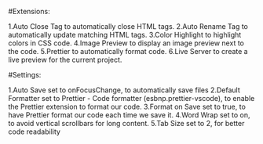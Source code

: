 #Extensions:

1.Auto Close Tag to automatically close HTML tags.
2.Auto Rename Tag to automatically update matching HTML tags.
3.Color Highlight to highlight colors in CSS code.
4.Image Preview to display an image preview next to the code.
5.Prettier to automatically format code.
6.Live Server to create a live preview for the current project.

#Settings:

1.Auto Save set to onFocusChange, to automatically save files
2.Default Formatter set to Prettier - Code formatter (esbnp.prettier-vscode), to enable the Prettier extension to format our code.
3.Format on Save set to true, to have Prettier format our code each time we save it.
4.Word Wrap set to on, to avoid vertical scrollbars for long content.
5.Tab Size set to 2, for better code readability